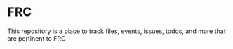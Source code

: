 # FRC

This repository is a place to track files, events, issues, todos, and more that are pertinent to FRC

